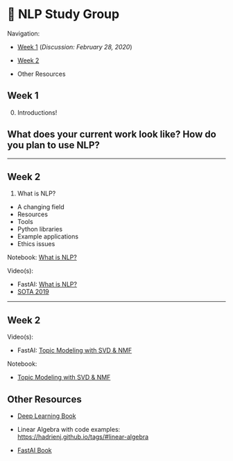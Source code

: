 # 📓 NLP Study Group 

Navigation:

- [Week 1](##Week_1) (_Discussion: February 28, 2020_)
- [Week 2](##Week_2)

- Other Resources


## **Week 1**

0. Introductions! 

## What does your current work look like? How do you plan to use NLP?

--------
## **Week 2** 

1. What is NLP?

- A changing field
- Resources
- Tools
- Python libraries
- Example applications
- Ethics issues

Notebook: [What is NLP?](https://github.com/fastai/course-nlp/blob/master/1-what-is-nlp.ipynb)

Video(s):
- FastAI: [What is NLP?](https://www.youtube.com/watch?v=cce8ntxP_XI&list=PLtmWHNX-gukKocXQOkQjuVxglSDYWsSh9&index=2&t=0s)
- [SOTA 2019](https://www.youtube.com/watch?v=YxMW0w7ojek&feature=emb_logo) 


--------
## **Week 2** 

Video(s):
- FastAI: [Topic Modeling with SVD & NMF](https://www.youtube.com/watch?v=tG3pUwmGjsc&list=PLtmWHNX-gukKocXQOkQjuVxglSDYWsSh9&index=2)

Notebook: 
- [Topic Modeling with SVD & NMF](https://github.com/fastai/course-nlp/blob/master/2-svd-nmf-topic-modeling.ipynb)


## **Other Resources**

- [Deep Learning Book](https://www.deeplearningbook.org/)

- Linear Algebra with code examples: https://hadrienj.github.io/tags/#linear-algebra

- [FastAI Book](https://github.com/fastai/fastbook)
